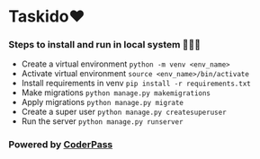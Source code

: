 # Taskido❤️
### Steps to install and run in local system 🚀🚀🚀
- Create a virtual environment `python -m venv <env_name>`
- Activate virtual environment `source <env_name>/bin/activate`
- Install requirements in venv `pip install -r requirements.txt`
- Make migrations `python manage.py makemigrations`
- Apply migrations `python manage.py migrate`
- Create a super user `python manage.py createsuperuser`
- Run the server `python manage.py runserver`


### Powered by [CoderPass](https://coderpass.herokuapp.com)
